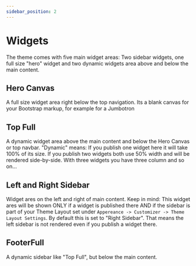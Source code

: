 ```yaml
---
sidebar_position: 2
---
```


# Widgets

The theme comes with five main widget areas: Two sidebar widgets, one full size "hero" widget and two dynamic widgets area above and below the main content.

## Hero Canvas 
A full size widget area right below the top navigation. Its a blank canvas for your Bootstrap markup, for example for a Jumbotron

## Top Full
A dynamic widget area above the main content and below the Hero Canvas or top navbar. "Dynamic" means: If you publish one widget here it will take 100% of its size. If you publish two widgets both use 50% width and will be rendered side-by-side. With three widgets you have three column and so on...

## Left and Right Sidebar
Widget ares on the left and right of main content. Keep in mind: This widget ares will be shown ONLY if a widget is published there AND if the sidebar is part of your Theme Layout set under `Appereance -> Customizer -> Theme Layout Settings`. By default this is set to "Right Sidebar". That means the left sidebar is not rendered even if you publish a widget there.

## FooterFull
A dynamic sidebar like "Top Full", but below the main content.
